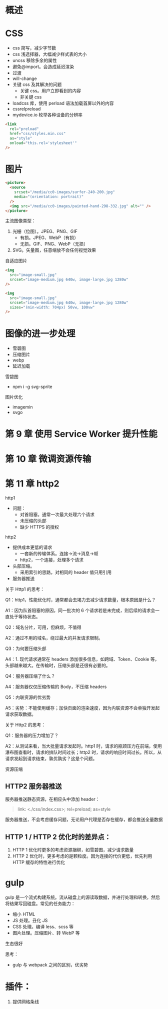 # 概述

# CSS

- css 简写，减少字节数
- css 浅选择器，大幅减少样式表的大小
- uncss 移除多余的属性
- 避免@import。会造成延迟渲染
- 过渡
- will-change
- 关键 css 及其解决的问题
  - 关键 css。用户立即看到的内容
  - 非关键 css
- loadcss 库，使用 perload 语法加载首屏以外的内容
- cssrelpreload
- mydevice.io 枚举各种设备的分辨率

```html
<link
  rel="preload"
  href="css/styles.min.css"
  as="style"
  onload="this.rel='stylesheet'"
/>
```

# 图片

```html
<picture>
  <source
    srcset="/media/cc0-images/surfer-240-200.jpg"
    media="(orientation: portrait)"
  />
  <img src="/media/cc0-images/painted-hand-298-332.jpg" alt="" />
</picture>
```

主流图像类型：

1. 光栅（位图）。JPEG、PNG、GIF
   - 有损。JPEG、WebP（有损）
   - 无损。GIF、PNG、WebP（无损）
2. SVG。矢量图，任意缩放不会任何视觉效果

自适应图片

```html
<img
  src="image-small.jpg"
  srcset="image-medium.jpg 640w, image-large.jpg 1280w"
/>

<img
  src="image-small.jpg"
  srcset="image-medium.jpg 640w, image-large.jpg 1280w"
  sizes="(min-width: 704px) 50vw, 100vw"
/>
```

# 图像的进一步处理

- 雪碧图
- 压缩图片
- webp
- 延迟加载

雪碧图

- npm i -g svg-sprite

图片优化

- imagemin
- svgo

# 第 9 章 使用 Service Worker 提升性能

# 第 10 章 微调资源传输

# 第 11 章 http2

http1

- 问题：
  - 对首阻塞。通常一次最大处理六个请求
  - 未压缩的头部
  - 缺少 HTTPS 的授权

http2

- 提供成本更低的请求
  - 一套新的传输体系。连接->流->消息->帧
  - http2，一个连接，处理多个请求
- 头部压缩。
  - 采用索引的思路，对相同的 header 值只用引用
- 服务器推送

关于 Http1 的思考：

Q1：http1，性能优化时，通常都会去竭力去减少请求数量，根本原因是什么？

A1：因为队首阻塞的原因，同一批次的 6 个请求若是未完成，则后续的请求会一直处于等待状态。

Q2：域名分片，可用，但麻烦，不值得

A2：通过不用的域名，绕过最大的并发请求限制。

Q3：为何要压缩头部

A4：1. 现代请求通常在 headers 添加很多信息，如跨域、Token、Cookie 等，头部越来越大。在传输时，压缩头部是还很有必要的。

Q4：服务器压缩了什么？

A4：服务器仅仅压缩传输的 Body，不压缩 headers

Q5：内联资源的优劣势

A5：劣势：不能使用缓存；加快页面的渲染速度，因为内联资源不会单独开发起请求获取数据。

关于 Http2 的思考：

Q1：服务器的压力增加了？

A2：从测试来看，当大批量请求发起时。http1 时，请求的瓶颈压力在前端，使用瀑布图查看时，请求的排队时间过长；http2 时，请求的响应时间过长。所以，从请求发起到请求结束，孰优孰劣？这是个问题。

资源压缩

## HTTP2 服务器推送

服务器推送静态资源，在相应头中添加 header：

> link: <./css/index.css>; rel=preload; as=style

服务器推送，不会考虑缓存问题，无论用户代理是否存在缓存，都会推送全量数据

## HTTP 1 / HTTP 2 优化时的差异点：

1. HTTP 1 优化时更多的考虑资源捆绑，如雪碧图，减少请求数量
2. HTTP 2 优化时，更多考虑的是颗粒度。因为连接的代价更低，优先利用 HTTP 缓存的特性进行优化

# gulp

gulp 是一个流式构建系统。流从磁盘上的源读取数据，并进行处理和转换，然后将结果写回磁盘。常见的任务能力：

- 缩小 HTML
- JS 处理。丑化 JS
- CSS 处理。编译 less、scss 等
- 图片处理。压缩图片、转 WebP 等

生态很好

思考：

- gulp 与 webpack 之间的区别，优劣势

# 插件：

1. 提供网格条线

